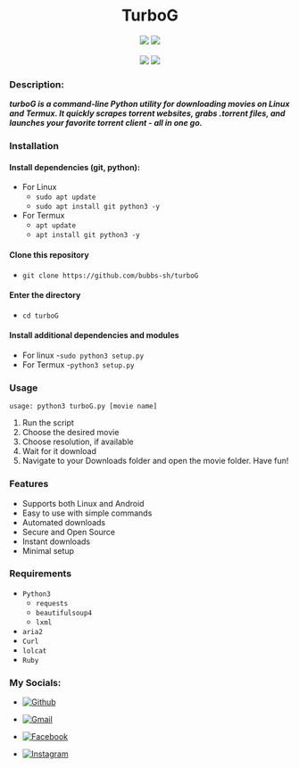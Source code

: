 <h1 align="center">TurboG</h1>
<p align="center">
  <img src="https://img.shields.io/badge/turboGranny-24.12.22-blue?style=for-the-badge">
  <img src="https://img.shields.io/badge/license-MIT-E0E0E0?style=for-the-badge">
<br>
<br>
  <img src="https://img.shields.io/badge/Author-Bubb.sh-green?style=flat">
  <img src="https://img.shields.io/badge/Python-yellow?style=flat&logo=python&logoColor=white&labelColor=black&color=gray">
</p>

### Description:
***turboG is a command-line Python utility for downloading movies on Linux and Termux. It quickly scrapes torrent websites, grabs .torrent files, and launches your favorite torrent client - all in one go.***

### Installation
#### Install dependencies (git, python):
 - For Linux
    - ```sudo apt update```
    - ```sudo apt install git python3 -y```
 - For Termux
    - ```apt update```
    - ```apt install git python3 -y```

#### Clone this repository
 - ```git clone https://github.com/bubbs-sh/turboG```

#### Enter the directory
 - ```cd turboG```

#### Install additional dependencies and modules
 - For linux
    -```sudo python3 setup.py```
 - For Termux
    -```python3 setup.py```

### Usage
```usage: python3 turboG.py [movie name]```

1. Run the script
2. Choose the desired movie
3. Choose resolution, if available
4. Wait for it download
5. Navigate to your Downloads folder and open the movie folder. Have fun!

### Features
 - Supports both Linux and Android
 - Easy to use with simple commands
 - Automated downloads
 - Secure and Open Source
 - Instant downloads
 - Minimal setup

### Requirements
 - `Python3`
    - `requests`
    - `beautifulsoup4`
    - `lxml`
 - `aria2`
 - `Curl`
 - `lolcat`
 - `Ruby`

 ### My Socials:
 - [![Github](https://img.shields.io/badge/Github-Bubbs-sh-black?style=for-the-badge&logo=github)](https://github.com/bubbs-sh)

 - [![Gmail](https://img.shields.io/badge/Gmail-Bubbs-sh-red?style=for-the-badge&logo=gmail)](mailto:bubbs01.sh@gmail.com)

 - [![Facebook](https://img.shields.io/badge/Facebook-Bubbs-sh-blue?style=for-the-badge&logo=facebook)](https://facebook.com/bubbs-sh)

 - [![Instagram](https://img.shields.io/badge/Instagram-Bubbs-sh-pink?style=for-the-badge&logo=instagram)](https://www.instagram.com/bubbs.sh)
